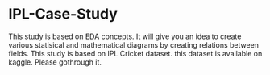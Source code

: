 # IPL-Case-Study
This study is based on EDA concepts. It will give you an idea to create various statisical and mathematical diagrams by creating relations between fields. This study is based on IPL Cricket dataset. this dataset is available on kaggle. Please gothrough it.
